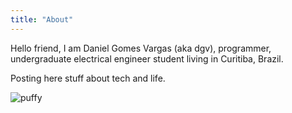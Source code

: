 ```yaml
---
title: "About"
---
```


Hello friend, I am Daniel Gomes Vargas (aka dgv), programmer, undergraduate electrical engineer student living in Curitiba, Brazil.

Posting here stuff about tech and life.

![puffy](/img/hmm.png)
